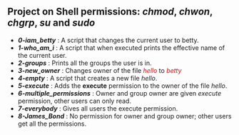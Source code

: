 ## Project on Shell permissions: *chmod*, *chwon*, *chgrp*, *su* and *sudo*

- ***0-iam_betty*** : A script that changes the current user to betty.
- ***1-who_am_i*** : A script that when executed prints the effective name of the current user.
- ***2-groups*** : Prints all the groups the user is in.
- ***3-new_owner*** : Changes owner of the file <span style="color:red">*hello*</span> to <span style="color:red">*betty*</span>
- ***4-empty*** : A script that creates a new file *hello*.
- ***5-execute*** : Adds the **execute** permission to the owner of the file *hello*.
- ***6-multiple_permissions*** : Owner and group owner are given *execute* permission, other users can only read.
- ***7-everybody*** : Gives all users the execute permission.
- ***8-James_Bond*** : No permission for owner and group owner; other users get all the permissions.
